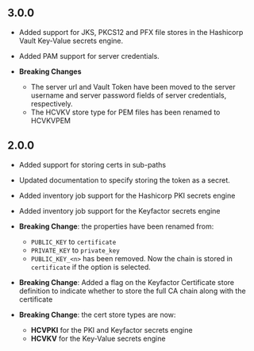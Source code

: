 ## 3.0.0

* Added support for JKS, PKCS12 and PFX file stores in the Hashicorp Vault Key-Value secrets engine.
* Added PAM support for server credentials.

* **Breaking Changes**
    * The server url and Vault Token have been moved to the server username and server password fields of server credentials, respectively.
    * The HCVKV store type for PEM files has been renamed to HCVKVPEM
    

## 2.0.0

* Added support for storing certs in sub-paths
* Updated documentation to specify storing the token as a secret.
* Added inventory job support for the Hashicorp PKI secrets engine
* Added inventory job support for the Keyfactor secrets engine

* **Breaking Change**: the properties have been renamed from:
    * `PUBLIC_KEY` to `certificate`
    * `PRIVATE_KEY` to `private_key`
    * `PUBLIC_KEY_<n>` has been removed.  Now the chain is stored in `certificate` if the option is selected.

* **Breaking Change**: Added a flag on the Keyfactor Certificate store definition to indicate whether to store the full CA chain along with the certificate


* **Breaking Change**: the cert store types are now:
    * **HCVPKI** for the PKI and Keyfactor secrets engine
    * **HCVKV** for the Key-Value secrets engine
